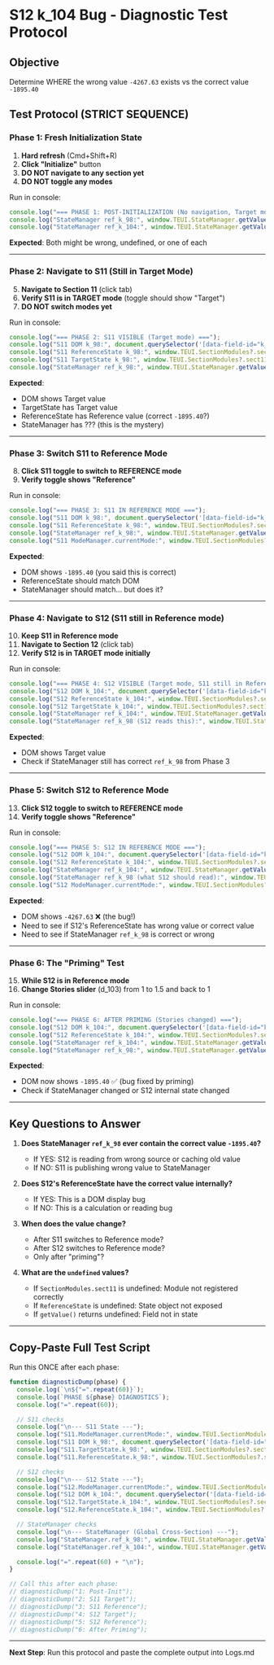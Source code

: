 # S12 k_104 Bug - Diagnostic Test Protocol

## Objective
Determine WHERE the wrong value `-4267.63` exists vs the correct value `-1895.40`

## Test Protocol (STRICT SEQUENCE)

### Phase 1: Fresh Initialization State
1. **Hard refresh** (Cmd+Shift+R)
2. **Click "Initialize"** button
3. **DO NOT navigate to any section yet**
4. **DO NOT toggle any modes**

Run in console:
```javascript
console.log("=== PHASE 1: POST-INITIALIZATION (No navigation, Target mode) ===");
console.log("StateManager ref_k_98:", window.TEUI.StateManager.getValue("ref_k_98"));
console.log("StateManager ref_k_104:", window.TEUI.StateManager.getValue("ref_k_104"));
```

**Expected**: Both might be wrong, undefined, or one of each

---

### Phase 2: Navigate to S11 (Still in Target Mode)
5. **Navigate to Section 11** (click tab)
6. **Verify S11 is in TARGET mode** (toggle should show "Target")
7. **DO NOT switch modes yet**

Run in console:
```javascript
console.log("=== PHASE 2: S11 VISIBLE (Target mode) ===");
console.log("S11 DOM k_98:", document.querySelector('[data-field-id="k_98"]')?.textContent);
console.log("S11 ReferenceState k_98:", window.TEUI.SectionModules?.sect11?.ReferenceState?.getValue("k_98"));
console.log("S11 TargetState k_98:", window.TEUI.SectionModules?.sect11?.TargetState?.getValue("k_98"));
console.log("StateManager ref_k_98:", window.TEUI.StateManager.getValue("ref_k_98"));
```

**Expected**:
- DOM shows Target value
- TargetState has Target value
- ReferenceState has Reference value (correct `-1895.40`?)
- StateManager has ??? (this is the mystery)

---

### Phase 3: Switch S11 to Reference Mode
8. **Click S11 toggle to switch to REFERENCE mode**
9. **Verify toggle shows "Reference"**

Run in console:
```javascript
console.log("=== PHASE 3: S11 IN REFERENCE MODE ===");
console.log("S11 DOM k_98:", document.querySelector('[data-field-id="k_98"]')?.textContent);
console.log("S11 ReferenceState k_98:", window.TEUI.SectionModules?.sect11?.ReferenceState?.getValue("k_98"));
console.log("StateManager ref_k_98:", window.TEUI.StateManager.getValue("ref_k_98"));
console.log("S11 ModeManager.currentMode:", window.TEUI.SectionModules?.sect11?.ModeManager?.currentMode);
```

**Expected**:
- DOM shows `-1895.40` (you said this is correct)
- ReferenceState should match DOM
- StateManager should match... but does it?

---

### Phase 4: Navigate to S12 (S11 still in Reference mode)
10. **Keep S11 in Reference mode**
11. **Navigate to Section 12** (click tab)
12. **Verify S12 is in TARGET mode initially**

Run in console:
```javascript
console.log("=== PHASE 4: S12 VISIBLE (Target mode, S11 still in Reference) ===");
console.log("S12 DOM k_104:", document.querySelector('[data-field-id="k_104"]')?.textContent);
console.log("S12 ReferenceState k_104:", window.TEUI.SectionModules?.sect12?.ReferenceState?.getValue("k_104"));
console.log("S12 TargetState k_104:", window.TEUI.SectionModules?.sect12?.TargetState?.getValue("k_104"));
console.log("StateManager ref_k_104:", window.TEUI.StateManager.getValue("ref_k_104"));
console.log("StateManager ref_k_98 (S12 reads this):", window.TEUI.StateManager.getValue("ref_k_98"));
```

**Expected**:
- DOM shows Target value
- Check if StateManager still has correct `ref_k_98` from Phase 3

---

### Phase 5: Switch S12 to Reference Mode
13. **Click S12 toggle to switch to REFERENCE mode**
14. **Verify toggle shows "Reference"**

Run in console:
```javascript
console.log("=== PHASE 5: S12 IN REFERENCE MODE ===");
console.log("S12 DOM k_104:", document.querySelector('[data-field-id="k_104"]')?.textContent);
console.log("S12 ReferenceState k_104:", window.TEUI.SectionModules?.sect12?.ReferenceState?.getValue("k_104"));
console.log("StateManager ref_k_104:", window.TEUI.StateManager.getValue("ref_k_104"));
console.log("StateManager ref_k_98 (what S12 should read):", window.TEUI.StateManager.getValue("ref_k_98"));
console.log("S12 ModeManager.currentMode:", window.TEUI.SectionModules?.sect12?.ModeManager?.currentMode);
```

**Expected**:
- DOM shows `-4267.63` ❌ (the bug!)
- Need to see if S12's ReferenceState has wrong value or correct value
- Need to see if StateManager `ref_k_98` is correct or wrong

---

### Phase 6: The "Priming" Test
15. **While S12 is in Reference mode**
16. **Change Stories slider** (d_103) from 1 to 1.5 and back to 1

Run in console:
```javascript
console.log("=== PHASE 6: AFTER PRIMING (Stories changed) ===");
console.log("S12 DOM k_104:", document.querySelector('[data-field-id="k_104"]')?.textContent);
console.log("S12 ReferenceState k_104:", window.TEUI.SectionModules?.sect12?.ReferenceState?.getValue("k_104"));
console.log("StateManager ref_k_104:", window.TEUI.StateManager.getValue("ref_k_104"));
console.log("StateManager ref_k_98:", window.TEUI.StateManager.getValue("ref_k_98"));
```

**Expected**:
- DOM now shows `-1895.40` ✅ (bug fixed by priming)
- Check if StateManager changed or S12 internal state changed

---

## Key Questions to Answer

1. **Does StateManager `ref_k_98` ever contain the correct value `-1895.40`?**
   - If YES: S12 is reading from wrong source or caching old value
   - If NO: S11 is publishing wrong value to StateManager

2. **Does S12's ReferenceState have the correct value internally?**
   - If YES: This is a DOM display bug
   - If NO: This is a calculation or reading bug

3. **When does the value change?**
   - After S11 switches to Reference mode?
   - After S12 switches to Reference mode?
   - Only after "priming"?

4. **What are the `undefined` values?**
   - If `SectionModules.sect11` is undefined: Module not registered correctly
   - If `ReferenceState` is undefined: State object not exposed
   - If `getValue()` returns undefined: Field not in state

---

## Copy-Paste Full Test Script

Run this ONCE after each phase:

```javascript
function diagnosticDump(phase) {
  console.log(`\n${"=".repeat(60)}`);
  console.log(`PHASE ${phase} DIAGNOSTICS`);
  console.log("=".repeat(60));

  // S11 checks
  console.log("\n--- S11 State ---");
  console.log("S11.ModeManager.currentMode:", window.TEUI.SectionModules?.sect11?.ModeManager?.currentMode);
  console.log("S11 DOM k_98:", document.querySelector('[data-field-id="k_98"]')?.textContent);
  console.log("S11.TargetState.k_98:", window.TEUI.SectionModules?.sect11?.TargetState?.getValue("k_98"));
  console.log("S11.ReferenceState.k_98:", window.TEUI.SectionModules?.sect11?.ReferenceState?.getValue("k_98"));

  // S12 checks
  console.log("\n--- S12 State ---");
  console.log("S12.ModeManager.currentMode:", window.TEUI.SectionModules?.sect12?.ModeManager?.currentMode);
  console.log("S12 DOM k_104:", document.querySelector('[data-field-id="k_104"]')?.textContent);
  console.log("S12.TargetState.k_104:", window.TEUI.SectionModules?.sect12?.TargetState?.getValue("k_104"));
  console.log("S12.ReferenceState.k_104:", window.TEUI.SectionModules?.sect12?.ReferenceState?.getValue("k_104"));

  // StateManager checks
  console.log("\n--- StateManager (Global Cross-Section) ---");
  console.log("StateManager.ref_k_98:", window.TEUI.StateManager.getValue("ref_k_98"));
  console.log("StateManager.ref_k_104:", window.TEUI.StateManager.getValue("ref_k_104"));

  console.log("=".repeat(60) + "\n");
}

// Call this after each phase:
// diagnosticDump("1: Post-Init");
// diagnosticDump("2: S11 Target");
// diagnosticDump("3: S11 Reference");
// diagnosticDump("4: S12 Target");
// diagnosticDump("5: S12 Reference");
// diagnosticDump("6: After Priming");
```

---

**Next Step**: Run this protocol and paste the complete output into Logs.md
